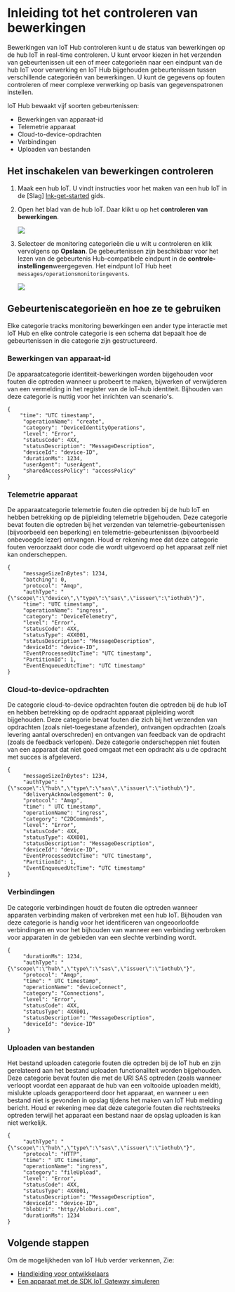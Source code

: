 <properties
 pageTitle="IoT Hub bewerkingen controleren"
 description="Een overzicht van bewerkingen Azure IoT Hub controleren, zodat u de status van bewerkingen op de hub IoT in real-time controleren"
 services="iot-hub"
 documentationCenter=""
 authors="nberdy"
 manager="timlt"
 editor=""/>

<tags
 ms.service="iot-hub"
 ms.devlang="na"
 ms.topic="article"
 ms.tgt_pltfrm="na"
 ms.workload="na"
 ms.date="08/11/2016"
 ms.author="nberdy"/>

# <a name="introduction-to-operations-monitoring"></a>Inleiding tot het controleren van bewerkingen

Bewerkingen van IoT Hub controleren kunt u de status van bewerkingen op de hub IoT in real-time controleren. U kunt ervoor kiezen in het verzenden van gebeurtenissen uit een of meer categorieën naar een eindpunt van de hub IoT voor verwerking en IoT Hub bijgehouden gebeurtenissen tussen verschillende categorieën van bewerkingen. U kunt de gegevens op fouten controleren of meer complexe verwerking op basis van gegevenspatronen instellen.

IoT Hub bewaakt vijf soorten gebeurtenissen:

- Bewerkingen van apparaat-id
- Telemetrie apparaat
- Cloud-to-device-opdrachten
- Verbindingen
- Uploaden van bestanden

## <a name="how-to-enable-operations-monitoring"></a>Het inschakelen van bewerkingen controleren

1. Maak een hub IoT. U vindt instructies voor het maken van een hub IoT in de [Slag] [ lnk-get-started] gids.

2. Open het blad van de hub IoT. Daar klikt u op het **controleren van bewerkingen**.

    ![][1]

3. Selecteer de monitoring categorieën die u wilt u controleren en klik vervolgens op **Opslaan**. De gebeurtenissen zijn beschikbaar voor het lezen van de gebeurtenis Hub-compatibele eindpunt in de **controle-instellingen**weergegeven. Het eindpunt IoT Hub heet `messages/operationsmonitoringevents`.

    ![][2]

## <a name="event-categories-and-how-to-use-them"></a>Gebeurteniscategorieën en hoe ze te gebruiken

Elke categorie tracks monitoring bewerkingen een ander type interactie met IoT Hub en elke controle categorie is een schema dat bepaalt hoe de gebeurtenissen in die categorie zijn gestructureerd.

### <a name="device-identity-operations"></a>Bewerkingen van apparaat-id

De apparaatcategorie identiteit-bewerkingen worden bijgehouden voor fouten die optreden wanneer u probeert te maken, bijwerken of verwijderen van een vermelding in het register van de IoT-hub identiteit. Bijhouden van deze categorie is nuttig voor het inrichten van scenario's.

    {
        "time": "UTC timestamp",
         "operationName": "create",
         "category": "DeviceIdentityOperations",
         "level": "Error",
         "statusCode": 4XX,
         "statusDescription": "MessageDescription",
         "deviceId": "device-ID",
         "durationMs": 1234,
         "userAgent": "userAgent",
         "sharedAccessPolicy": "accessPolicy"
    }

### <a name="device-telemetry"></a>Telemetrie apparaat

De apparaatcategorie telemetrie fouten die optreden bij de hub IoT en hebben betrekking op de pijpleiding telemetrie bijgehouden. Deze categorie bevat fouten die optreden bij het verzenden van telemetrie-gebeurtenissen (bijvoorbeeld een beperking) en telemetrie-gebeurtenissen (bijvoorbeeld onbevoegde lezer) ontvangen. Houd er rekening mee dat deze categorie fouten veroorzaakt door code die wordt uitgevoerd op het apparaat zelf niet kan onderscheppen.

    {
         "messageSizeInBytes": 1234,
         "batching": 0,
         "protocol": "Amqp",
         "authType": "{\"scope\":\"device\",\"type\":\"sas\",\"issuer\":\"iothub\"}",
         "time": "UTC timestamp",
         "operationName": "ingress",
         "category": "DeviceTelemetry",
         "level": "Error",
         "statusCode": 4XX,
         "statusType": 4XX001,
         "statusDescription": "MessageDescription",
         "deviceId": "device-ID",
         "EventProcessedUtcTime": "UTC timestamp",
         "PartitionId": 1,
         "EventEnqueuedUtcTime": "UTC timestamp"
    }

### <a name="cloud-to-device-commands"></a>Cloud-to-device-opdrachten

De categorie cloud-to-device opdrachten fouten die optreden bij de hub IoT en hebben betrekking op de opdracht apparaat pijpleiding wordt bijgehouden. Deze categorie bevat fouten die zich bij het verzenden van opdrachten (zoals niet-toegestane afzender), ontvangen opdrachten (zoals levering aantal overschreden) en ontvangen van feedback van de opdracht (zoals de feedback verlopen). Deze categorie onderscheppen niet fouten van een apparaat dat niet goed omgaat met een opdracht als u de opdracht met succes is afgeleverd.

    {
         "messageSizeInBytes": 1234,
         "authType": "{\"scope\":\"hub\",\"type\":\"sas\",\"issuer\":\"iothub\"}",
         "deliveryAcknowledgement": 0,
         "protocol": "Amqp",
         "time": " UTC timestamp",
         "operationName": "ingress",
         "category": "C2DCommands",
         "level": "Error",
         "statusCode": 4XX,
         "statusType": 4XX001,
         "statusDescription": "MessageDescription",
         "deviceId": "device-ID",
         "EventProcessedUtcTime": "UTC timestamp",
         "PartitionId": 1,
         "EventEnqueuedUtcTime": “UTC timestamp"
    }

### <a name="connections"></a>Verbindingen

De categorie verbindingen houdt de fouten die optreden wanneer apparaten verbinding maken of verbreken met een hub IoT. Bijhouden van deze categorie is handig voor het identificeren van ongeoorloofde verbindingen en voor het bijhouden van wanneer een verbinding verbroken voor apparaten in de gebieden van een slechte verbinding wordt.

    {
         "durationMs": 1234,
         "authType": "{\"scope\":\"hub\",\"type\":\"sas\",\"issuer\":\"iothub\"}",
         "protocol": "Amqp",
         "time": " UTC timestamp",
         "operationName": "deviceConnect",
         "category": "Connections",
         "level": "Error",
         "statusCode": 4XX,
         "statusType": 4XX001,
         "statusDescription": "MessageDescription",
         "deviceId": "device-ID"
    }

### <a name="file-uploads"></a>Uploaden van bestanden

Het bestand uploaden categorie fouten die optreden bij de IoT hub en zijn gerelateerd aan het bestand uploaden functionaliteit worden bijgehouden. Deze categorie bevat fouten die met de URI SAS optreden (zoals wanneer verloopt voordat een apparaat de hub van een voltooide uploaden meldt), mislukte uploads gerapporteerd door het apparaat, en wanneer u een bestand niet is gevonden in opslag tijdens het maken van IoT Hub melding bericht. Houd er rekening mee dat deze categorie fouten die rechtstreeks optreden terwijl het apparaat een bestand naar de opslag uploaden is kan niet werkelijk.

    {
         "authType": "{\"scope\":\"hub\",\"type\":\"sas\",\"issuer\":\"iothub\"}",
         "protocol": "HTTP",
         "time": " UTC timestamp",
         "operationName": "ingress",
         "category": "fileUpload",
         "level": "Error",
         "statusCode": 4XX,
         "statusType": 4XX001,
         "statusDescription": "MessageDescription",
         "deviceId": "device-ID",
         "blobUri": "http//bloburi.com",
         "durationMs": 1234
    }

## <a name="next-steps"></a>Volgende stappen

Om de mogelijkheden van IoT Hub verder verkennen, Zie:

- [Handleiding voor ontwikkelaars][lnk-devguide]
- [Een apparaat met de SDK IoT Gateway simuleren][lnk-gateway]

<!-- Links and images -->
[1]: media/iot-hub-operations-monitoring/enable-OM-1.png
[2]: media/iot-hub-operations-monitoring/enable-OM-2.png

[lnk-get-started]: iot-hub-csharp-csharp-getstarted.md
[lnk-diagnostic-metrics]: iot-hub-metrics.md
[lnk-scaling]: iot-hub-scaling.md
[lnk-dr]: iot-hub-ha-dr.md

[lnk-devguide]: iot-hub-devguide.md
[lnk-gateway]: iot-hub-linux-gateway-sdk-simulated-device.md